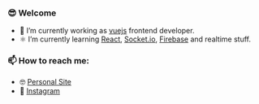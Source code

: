 ### 😎 Welcome
- 🔭 I’m currently working as [vuejs](https://vuejs.org) frontend developer.
- ⚛️ I’m currently learning [React](https://reactjs.org/), [Socket.io](https://socket.io/), [Firebase](https://firebase.google.com/) and realtime stuff.
### 📫 How to reach me: <br>
- 🤓 [Personal Site](https://sostenesapollo.github.io/)
- 📸 [Instagram](https://www.instagram.com/sostenes_apollo/)
